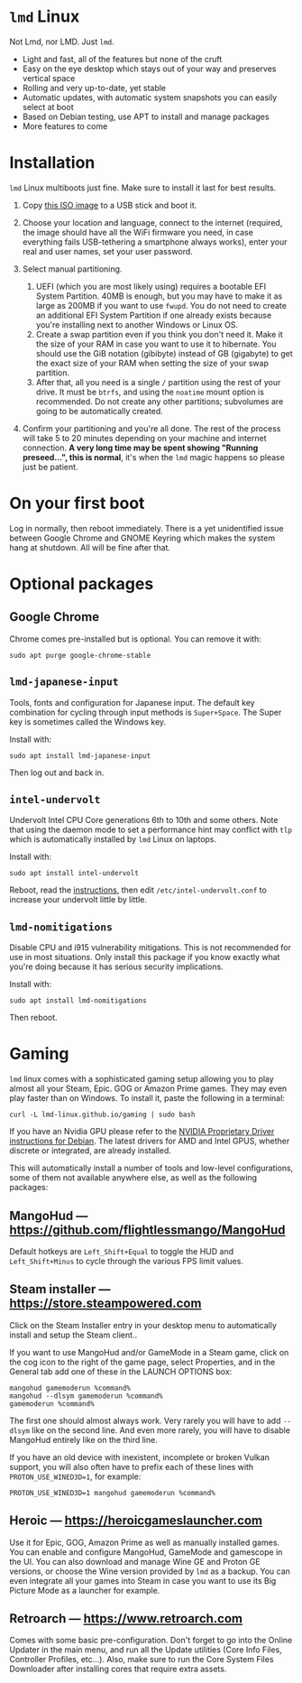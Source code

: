 # `lmd` Linux

Not Lmd, nor LMD. Just `lmd`.

- Light and fast, all of the features but none of the cruft
- Easy on the eye desktop which stays out of your way and preserves vertical space
- Rolling and very up-to-date, yet stable
- Automatic updates, with automatic system snapshots you can easily select at boot
- Based on Debian testing, use APT to install and manage packages
- More features to come


# Installation

`lmd` Linux multiboots just fine. Make sure to install it last for best results.

1. Copy [this ISO image](https://drive.google.com/file/d/1UEJ5a6xcU3RaSL5abFUbCUy7QUY_4UrJ) to a USB
   stick and boot it.

2. Choose your location and language, connect to the internet (required, the image should have all
   the WiFi firmware you need, in case everything fails USB-tethering a smartphone always works),
   enter your real and user names, set your user password.

3. Select manual partitioning.
   1. UEFI (which you are most likely using) requires a bootable EFI System Partition. 40MB is
      enough, but you may have to make it as large as 200MB if you want to use `fwupd`. You do not
      need to create an additional EFI System Partition if one already exists because you're
      installing next to another Windows or Linux OS.
   2. Create a swap partition even if you think you don't need it. Make it the size of your RAM in
      case you want to use it to hibernate. You should use the GiB notation (gibibyte) instead of GB
      (gigabyte) to get the exact size of your RAM when setting the size of your swap partition.
   3. After that, all you need is a single `/` partition using the rest of your drive. It must be
      `btrfs`, and using the `noatime` mount option is recommended. Do not create any other
      partitions; subvolumes are going to be automatically created.

4. Confirm your partitioning and you're all done. The rest of the process will take 5 to 20 minutes
   depending on your machine and internet connection. **A very long time may be spent showing
   "Running preseed...", this is normal**, it's when the `lmd` magic happens so please just be
   patient.


# On your first boot

Log in normally, then reboot immediately. There is a yet unidentified issue between Google Chrome
and GNOME Keyring which makes the system hang at shutdown. All will be fine after that.


# Optional packages

## Google Chrome

Chrome comes pre-installed but is optional. You can remove it with:

```shell
sudo apt purge google-chrome-stable
```


## `lmd-japanese-input`

Tools, fonts and configuration for Japanese input. The default key combination for cycling through
input methods is `Super+Space`. The Super key is sometimes called the Windows key.

Install with:

```shell
sudo apt install lmd-japanese-input
```

Then log out and back in.


## `intel-undervolt`

Undervolt Intel CPU Core generations 6th to 10th and some others. Note that using the daemon mode
to set a performance hint may conflict with `tlp` which is automatically installed by `lmd` Linux on
laptops.

Install with:

```shell
sudo apt install intel-undervolt
```

Reboot, read the [instructions](https://github.com/lmd-linux/intel-undervolt/blob/master/README.md),
then edit `/etc/intel-undervolt.conf` to increase your undervolt little by little.


## `lmd-nomitigations`

Disable CPU and i915 vulnerability mitigations. This is not recommended for use in most situations.
Only install this package if you know exactly what you're doing because it has serious security
implications.

Install with:

```shell
sudo apt install lmd-nomitigations
```

Then reboot.


# Gaming

`lmd` linux comes with a sophisticated gaming setup allowing you to play almost all your Steam,
Epic. GOG or Amazon Prime games. They may even play faster than on Windows. To install it, paste the
following in a terminal:

```shell
curl -L lmd-linux.github.io/gaming | sudo bash
```

If you have an Nvidia GPU please refer to the
[NVIDIA Proprietary Driver instructions for Debian]( https://wiki.debian.org/NvidiaGraphicsDrivers).
The latest drivers for AMD and Intel GPUS, whether discrete or integrated, are already installed.

This will automatically install a number of tools and low-level configurations, some of them not
available anywhere else, as well as the following packages:


## MangoHud — https://github.com/flightlessmango/MangoHud

Default hotkeys are `Left_Shift+Equal` to toggle the HUD and `Left_Shift+Minus` to cycle through the
various FPS limit values.


## Steam installer — https://store.steampowered.com

Click on the Steam Installer entry in your desktop menu to automatically install and setup the Steam
client..

If you want to use MangoHud and/or GameMode in a Steam game, click on the cog icon to the right of the
game page, select Properties, and in the General tab add one of these in the LAUNCH OPTIONS box:

```shell
mangohud gamemoderun %command%
mangohud --dlsym gamemoderun %command%
gamemoderun %command%
```

The first one should almost always work. Very rarely you will have to add `--dlsym` like on the
second line. And even more rarely, you will have to disable MangoHud entirely like on the third
line.

If you have an old device with inexistent, incomplete or broken Vulkan support, you will also often
have to prefix each of these lines with `PROTON_USE_WINED3D=1`, for example:

```shell
PROTON_USE_WINED3D=1 mangohud gamemoderun %command%
```


## Heroic — https://heroicgameslauncher.com

Use it for Epic, GOG, Amazon Prime as well as manually installed games. You can enable and configure
MangoHud, GameMode and gamescope in the UI. You can also download and manage Wine GE and Proton GE
versions, or choose the Wine version provided by `lmd` as a backup. You can even integrate all your
games into Steam in case you want to use its Big Picture Mode as a launcher for example.


## Retroarch — https://www.retroarch.com

Comes with some basic pre-configuration. Don't forget to go into the Online Updater in the main
menu, and run all the Update utilities (Core Info Files, Controller Profiles, etc…). Also, make sure
to run the Core System Files Downloader after installing cores that require extra assets.

